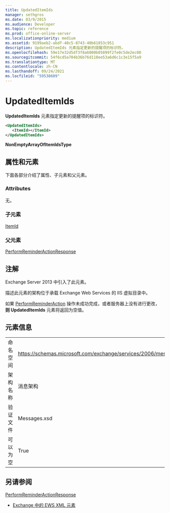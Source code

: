 ```yaml
---
title: UpdatedItemIds
manager: sethgros
ms.date: 03/9/2015
ms.audience: Developer
ms.topic: reference
ms.prod: office-online-server
ms.localizationpriority: medium
ms.assetid: 9199aeb2-abdf-40c5-8743-40b61853c951
description: UpdatedItemIds 元素指定更新的提醒项的标识符。
ms.openlocfilehash: 59e17e32d5df3f8a6000b05899f2fe0c5de2ec00
ms.sourcegitcommit: 54f6cd5a704b36b76d110ee53a6d6c1c3e15f5a9
ms.translationtype: MT
ms.contentlocale: zh-CN
ms.lasthandoff: 09/24/2021
ms.locfileid: "59538609"
---
```

# <a name="updateditemids"></a>UpdatedItemIds

**UpdatedItemIds** 元素指定更新的提醒项的标识符。 
  
```XML
<UpdatedItemIds>
   <ItemId></ItemId>
</UpdatedItemIds>

```

 **NonEmptyArrayOfItemIdsType**
## <a name="attributes-and-elements"></a>属性和元素

下面各部分介绍了属性、子元素和父元素。
  
### <a name="attributes"></a>Attributes

无。
  
### <a name="child-elements"></a>子元素

[ItemId](itemid.md)
  
### <a name="parent-elements"></a>父元素

[PerformReminderActionResponse](performreminderactionresponse.md)
  
## <a name="remarks"></a>注解

Exchange Server 2013 中引入了此元素。
  
描述此元素的架构位于承载 Exchange Web Services 的 IIS 虚拟目录中。
  
如果 [PerformReminderAction](performreminderaction-operation.md) 操作未成功完成，或者服务器上没有进行更改， **则 UpdatedItemIds** 元素将返回为空值。 
  
## <a name="element-information"></a>元素信息

|||
|:-----|:-----|
|命名空间  <br/> |https://schemas.microsoft.com/exchange/services/2006/messages  <br/> |
|架构名称  <br/> |消息架构  <br/> |
|验证文件  <br/> |Messages.xsd  <br/> |
|可以为空  <br/> |True  <br/> |
   
## <a name="see-also"></a>另请参阅



[PerformReminderActionResponse](performreminderactionresponse.md)


- [Exchange 中的 EWS XML 元素](ews-xml-elements-in-exchange.md)

